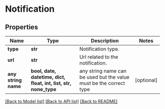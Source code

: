 # Notification


## Properties
Name | Type | Description | Notes
------------ | ------------- | ------------- | -------------
**type** | **str** | Notification type. | 
**url** | **str** | Url related to the notification. | 
**any string name** | **bool, date, datetime, dict, float, int, list, str, none_type** | any string name can be used but the value must be the correct type | [optional]

[[Back to Model list]](../README.md#documentation-for-models) [[Back to API list]](../README.md#documentation-for-api-endpoints) [[Back to README]](../README.md)


